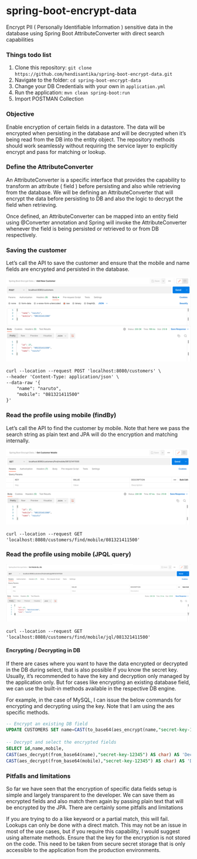 # spring-boot-encrypt-data

Encrypt PII ( Personally Identifiable Information ) sensitive data in the database using Spring Boot AttributeConverter
with direct search capabilities

### Things todo list

1. Clone this repository: `git clone https://github.com/hendisantika/spring-boot-encrypt-data.git`
2. Navigate to the folder: `cd spring-boot-encrypt-data`
3. Change your DB Credentials with your own in `application.yml`
4. Run the application: `mvn clean spring-boot:run`
5. Import POSTMAN Collection

### Objective

Enable encryption of certain fields in a datastore.
The data will be encrypted when persisting in the database and will be decrypted when it’s being read from the DB into
the entity object.
The repository methods should work seamlessly without requiring the service layer to explicitly encrypt and pass for
matching or lookup.

### Define the AttributeConverter

An AttributeConverter is a specific interface that provides the capability to transform an attribute ( field ) before
persisting and also while retrieving from the database. We will be defining an AttributeConverter that will encrypt the
data before persisting to DB and also the logic to decrypt the field when retrieving.

Once defined, an AttributeConverter can be mapped into an entity field using @Converter annotation and Spring will
invoke the AttributeConverter whenever the field is being persisted or retrieved to or from DB respectively.

### Saving the customer

Let’s call the API to save the customer and ensure that the mobile and name fields are encrypted and persisted in the
database.

![Saving the customer](img/add.png "Saving the customer")

```shell
curl --location --request POST 'localhost:8080/customers' \
--header 'Content-Type: application/json' \
--data-raw '{
    "name": "naruto",
    "mobile": "081321411500"
}'
```

### Read the profile using mobile (findBy)

Let’s call the API to find the customer by mobile. Note that here we pass the search string as plain text and JPA will
do the encryption and matching internally.

![Read the profile using mobile (findBy)](img/find.png "Read the profile using mobile (findBy)")

```shell
curl --location --request GET 'localhost:8080/customers/find/mobile/081321411500'
```

### Read the profile using mobile (JPQL query)

![Read the profile using mobile (JPQL query)](img/jql.png "Read the profile using mobile (JPQL query)")

```shell
curl --location --request GET 'localhost:8080/customers/find/mobile/jql/081321411500'
```

#### Encrypting / Decrypting in DB

If there are cases where you want to have the data encrypted or decrypted in the DB during select, that is also possible
if you know the secret key. Usually, it’s recommended to have the key and decryption only managed by the application
only. But for cases like encrypting an existing database field, we can use the built-in methods available in the
respective DB engine.

For example, in the case of MySQL, I can issue the below commands for encrypting and decrypting using the key. Note that
I am using the aes specific methods.

```sql
-- Encrypt an existing DB field
UPDATE CUSTOMERS SET name=CAST(to_base64(aes_encrypt(name,"secret-key-12345")) AS char) WHERE id = 10;

-- Decrypt and select the encrypted fields
SELECT id,name,mobile,
CAST(aes_decrypt(from_base64(name),"secret-key-12345") AS char) AS 'Decrypted Name',
CAST(aes_decrypt(from_base64(mobile),"secret-key-12345") AS char) AS 'Decrypted Mobile' FROM `pii-encrypt-demo`.CUSTOMERS;
```

### Pitfalls and limitations

So far we have seen that the encryption of specific data fields setup is simple and largely transparent to the
developer. We can save them as encrypted fields and also match them again by passing plain text that will be encrypted
by the JPA. There are certainly some pitfalls and limitations

If you are trying to do a like keyword or a partial match, this will fail. Lookups can only be done with a direct match.
This may not be an issue in most of the use cases, but if you require this capability, I would suggest using alternate
methods.
Ensure that the key for the encryption is not stored on the code. This need to be taken from secure secret storage that
is only accessible to the application from the production environments.